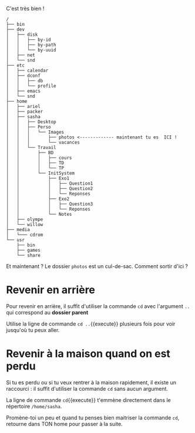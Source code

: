 C'est très bien !

```
/
├── bin
├── dev
│   ├── disk
│   │   ├── by-id
│   │   ├── by-path
│   │   └── by-uuid
│   ├── net
│   └── snd
├── etc
│   ├── calendar
│   ├── dconf
│   │   ├── db
│   │   └── profile
│   ├── emacs
│   └── snd
├── home
│   ├── ariel
│   ├── packer
│   ├── sasha  
│   │   ├── Desktop
│   │   ├── Perso 
│   │   │   └── Images 
│   │   │       ├── photos <------------- maintenant tu es  ICI !
│   │   │       └── vacances
│   │   └── Travail
│   │       ├── BD
│   │       │   ├── cours
│   │       │   ├── TD
│   │       │   └── TP
│   │       └── InitSystem
│   │           ├── Exo1
│   │           │   ├── Question1
│   │           │   ├── Question2
│   │           │   └── Reponses
│   │           ├── Exo2
│   │           │   ├── Question3
│   │           │   └── Reponses
│   │           └── Notes
│   ├── olympe
│   └── willow
├── media
│   └─── cdrom
└── usr
    ├── bin
    ├── games
    └── share
``` 

Et maintenant ? Le dossier `photos` est un cul-de-sac. Comment sortir d'ici ?


# Revenir en arrière

Pour revenir en arrière, il suffit d'utiliser la commande `cd` avec l'argument `..` qui correspond au **dossier parent**
 
Utilise la ligne de commande `cd ..`{{execute}} plusieurs fois pour voir jusqu'où tu peux aller.


# Revenir à la maison quand on est perdu

Si tu es perdu ou si tu veux rentrer à la maison rapidement, il existe un raccourci : il suffit d'utiliser la commande `cd` sans aucun argument.
 
La ligne de commande `cd`{{execute}} t'emmène directement dans le répertoire `/home/sasha`.


Promène-toi un peu et quand tu penses bien maitriser la commande `cd`, retourne dans TON home pour passer à la suite.





